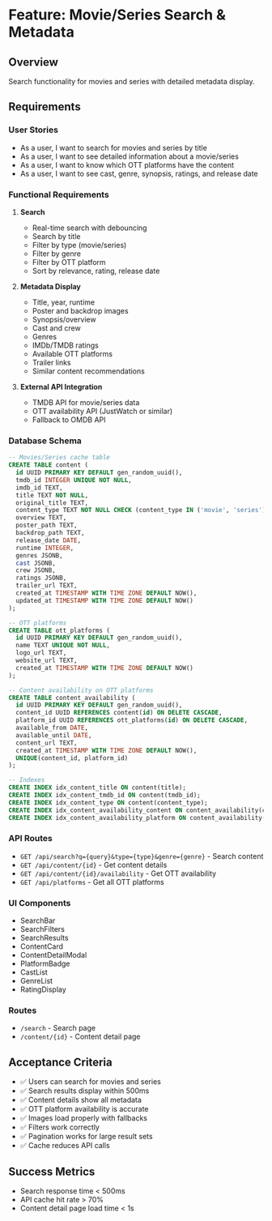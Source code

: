 # Feature: Movie/Series Search & Metadata

## Overview
Search functionality for movies and series with detailed metadata display.

## Requirements

### User Stories
- As a user, I want to search for movies and series by title
- As a user, I want to see detailed information about a movie/series
- As a user, I want to know which OTT platforms have the content
- As a user, I want to see cast, genre, synopsis, ratings, and release date

### Functional Requirements
1. **Search**
   - Real-time search with debouncing
   - Search by title
   - Filter by type (movie/series)
   - Filter by genre
   - Filter by OTT platform
   - Sort by relevance, rating, release date

2. **Metadata Display**
   - Title, year, runtime
   - Poster and backdrop images
   - Synopsis/overview
   - Cast and crew
   - Genres
   - IMDb/TMDB ratings
   - Available OTT platforms
   - Trailer links
   - Similar content recommendations

3. **External API Integration**
   - TMDB API for movie/series data
   - OTT availability API (JustWatch or similar)
   - Fallback to OMDB API

### Database Schema
```sql
-- Movies/Series cache table
CREATE TABLE content (
  id UUID PRIMARY KEY DEFAULT gen_random_uuid(),
  tmdb_id INTEGER UNIQUE NOT NULL,
  imdb_id TEXT,
  title TEXT NOT NULL,
  original_title TEXT,
  content_type TEXT NOT NULL CHECK (content_type IN ('movie', 'series')),
  overview TEXT,
  poster_path TEXT,
  backdrop_path TEXT,
  release_date DATE,
  runtime INTEGER,
  genres JSONB,
  cast JSONB,
  crew JSONB,
  ratings JSONB,
  trailer_url TEXT,
  created_at TIMESTAMP WITH TIME ZONE DEFAULT NOW(),
  updated_at TIMESTAMP WITH TIME ZONE DEFAULT NOW()
);

-- OTT platforms
CREATE TABLE ott_platforms (
  id UUID PRIMARY KEY DEFAULT gen_random_uuid(),
  name TEXT UNIQUE NOT NULL,
  logo_url TEXT,
  website_url TEXT,
  created_at TIMESTAMP WITH TIME ZONE DEFAULT NOW()
);

-- Content availability on OTT platforms
CREATE TABLE content_availability (
  id UUID PRIMARY KEY DEFAULT gen_random_uuid(),
  content_id UUID REFERENCES content(id) ON DELETE CASCADE,
  platform_id UUID REFERENCES ott_platforms(id) ON DELETE CASCADE,
  available_from DATE,
  available_until DATE,
  content_url TEXT,
  created_at TIMESTAMP WITH TIME ZONE DEFAULT NOW(),
  UNIQUE(content_id, platform_id)
);

-- Indexes
CREATE INDEX idx_content_title ON content(title);
CREATE INDEX idx_content_tmdb_id ON content(tmdb_id);
CREATE INDEX idx_content_type ON content(content_type);
CREATE INDEX idx_content_availability_content ON content_availability(content_id);
CREATE INDEX idx_content_availability_platform ON content_availability(platform_id);
```

### API Routes
- `GET /api/search?q={query}&type={type}&genre={genre}` - Search content
- `GET /api/content/{id}` - Get content details
- `GET /api/content/{id}/availability` - Get OTT availability
- `GET /api/platforms` - Get all OTT platforms

### UI Components
- SearchBar
- SearchFilters
- SearchResults
- ContentCard
- ContentDetailModal
- PlatformBadge
- CastList
- GenreList
- RatingDisplay

### Routes
- `/search` - Search page
- `/content/{id}` - Content detail page

## Acceptance Criteria
- ✅ Users can search for movies and series
- ✅ Search results display within 500ms
- ✅ Content details show all metadata
- ✅ OTT platform availability is accurate
- ✅ Images load properly with fallbacks
- ✅ Filters work correctly
- ✅ Pagination works for large result sets
- ✅ Cache reduces API calls

## Success Metrics
- Search response time < 500ms
- API cache hit rate > 70%
- Content detail page load time < 1s

